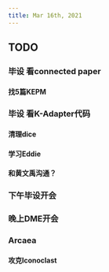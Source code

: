 ```yaml
---
title: Mar 16th, 2021
---
```


## TODO
### 毕设 看connected paper
#### 找5篇KEPM
### 毕设 看K-Adapter代码
#### 清理dice
#### 学习Eddie
#### 和黄文禹沟通？
### 下午毕设开会
### 晚上DME开会
### Arcaea
####
#### 攻克Iconoclast
